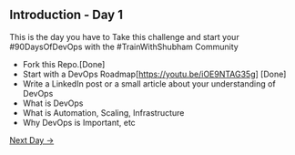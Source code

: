 ## Introduction - Day 1

This is the day you have to Take this challenge and start your #90DaysOfDevOps with the #TrainWithShubham Community

- Fork this Repo.[Done]
- Start with a DevOps Roadmap[https://youtu.be/iOE9NTAG35g] [Done]
- Write a LinkedIn post or a small article about your understanding of DevOps
- What is DevOps
- What is Automation, Scaling, Infrastructure
- Why DevOps is Important, etc

[Next Day →](../day02/README.md)

